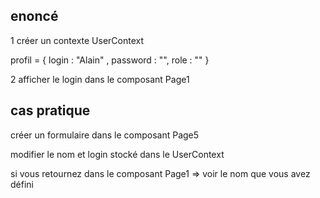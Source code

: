## enoncé

1 créer un contexte UserContext 

profil = {
    login : "Alain" ,
    password : "",
    role : ""
}

2 afficher le login dans le composant Page1 

## cas pratique 

créer un formulaire dans le composant Page5

modifier le nom et login stocké dans le UserContext 

si vous retournez dans le composant Page1 => voir le nom que vous avez défini 


